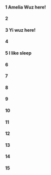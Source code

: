 #### 1 Amelia Wuz here!

#### 2
#### 3 Yi wuz here!

#### 4
#### 5 I like sleep

#### 6
#### 7
#### 8
#### 9
#### 10
#### 11
#### 12
#### 13
#### 14
#### 15